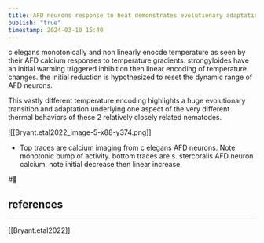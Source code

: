 ```yaml
---
title: AFD neurons response to heat demonstrates evolutionary adaptation
publish: "true"
timestamp: 2024-03-10 15:40
---
```

c elegans monotonically and non linearly enocde temperature as seen by their AFD calcium responses to temperature gradients. strongyloides have an initial warming triggered inhibition then linear encoding of temperature changes. the initial reduction is hypothesized to reset the dynamic range of AFD neurons. 

This vastly different temperature encoding highlights a huge evolutionary transition and adaptation underlying one aspect of the very different thermal behaviors of these 2 relatively closely related nematodes. 

![[Bryant.etal2022_image-5-x88-y374.png]]
- Top traces are calcium imaging from c elegans AFD neurons. Note monotonic bump of activity. bottom traces are s. stercoralis AFD neuron calcium. note initial decrease then linear increase.

#🐛 
## references
---
[[Bryant.etal2022]]
